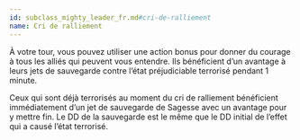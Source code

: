 ```yaml
---
id: subclass_mighty_leader_fr.md#cri-de-ralliement
name: Cri de ralliement
---
```


À votre tour, vous pouvez utiliser une action bonus pour donner du courage à tous les alliés qui peuvent vous entendre. Ils bénéficient d’un avantage à leurs jets de sauvegarde contre l’état préjudiciable terrorisé pendant 1 minute.

Ceux qui sont déjà terrorisés au moment du cri de ralliement bénéficient immédiatement d’un jet de sauvegarde de Sagesse avec un avantage pour y mettre fin. Le DD de la sauvegarde est le même que le DD initial de l’effet qui a causé l’état terrorisé.

